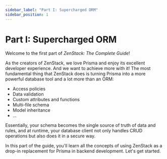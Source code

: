 ```yaml
---
sidebar_label: "Part I: Supercharged ORM"
sidebar_position: 1
---
```


# Part I: Supercharged ORM

Welcome to the first part of *ZenStack: The Complete Guide*!

As the creators of ZenStack, we love Prisma and enjoy its excellent developer experience. And we want to achieve more with it! The most fundamental thing that ZenStack does is turning Prisma into a more powerful database tool and a lot more than an ORM:

- Access policies
- Data validation
- Custom attributes and functions
- Multi-file schema
- Model inheritance
- ...

Essentially, your schema becomes the single source of truth of data and rules, and at runtime, your database client not only handles CRUD operations but also does it in a secure way.

In this part of the guide, you'll learn all the concepts of using ZenStack as a drop-in replacement for Prisma in backend development. Let's get started.
